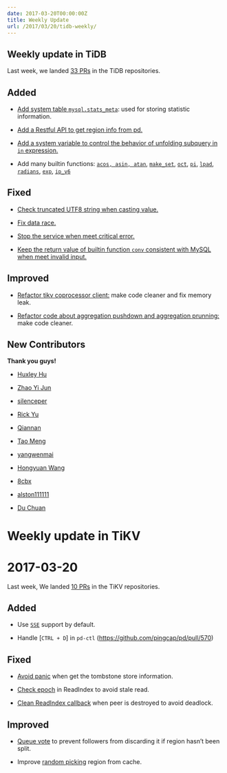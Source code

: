 ```yaml
---
date: 2017-03-20T00:00:00Z
title: Weekly Update
url: /2017/03/20/tidb-weekly/
---
```


## Weekly update in TiDB

Last week, we landed [33 PRs](https://github.com/pingcap/tidb/pulls?utf8=%E2%9C%93&q=is%3Apr%20is%3Amerged%20merged%3A2017-03-13..2017-03-19%20) in the TiDB repositories.

## Added

* [Add system table `mysql.stats_meta`](https://github.com/pingcap/tidb/pull/2766): used for storing statistic information.

* [Add a Restful API to get region info from pd.](https://github.com/pingcap/tidb/pull/2774)

* [Add a system variable to control the behavior of unfolding subquery in `in` expression.](https://github.com/pingcap/tidb/pull/2816)

* Add many builtin functions: [`acos, asin, atan`](https://github.com/pingcap/tidb/pull/2828), [`make_set`](https://github.com/pingcap/tidb/pull/2831), [`oct`](https://github.com/pingcap/tidb/pull/2835), [`pi`](https://github.com/pingcap/tidb/pull/2836), [`lpad`](https://github.com/pingcap/tidb/pull/2838), [`radians`](https://github.com/pingcap/tidb/pull/2841), [`exp`](https://github.com/pingcap/tidb/pull/2847), [`ip_v6`](https://github.com/pingcap/tidb/pull/2872)

## Fixed

* [Check truncated UTF8 string when casting value.](https://github.com/pingcap/tidb/pull/2819)

* [Fix data race.](https://github.com/pingcap/tidb/pull/2833)

* [Stop the service when meet critical error.](https://github.com/pingcap/tidb/pull/2854)

* [Keep the return value of builtin function `conv` consistent with MySQL when meet invalid input.](https://github.com/pingcap/tidb/pull/2842)

## Improved

* [Refactor tikv coprocessor client:](https://github.com/pingcap/tidb/pull/2804) make code cleaner and fix memory leak.

* [Refactor code about aggregation pushdown and aggregation prunning:](https://github.com/pingcap/tidb/pull/2820) make code cleaner.


## New Contributors

**Thank you guys!**

* [Huxley Hu](https://github.com/framlog)

* [Zhao Yi Jun](https://github.com/ariesdevil)

* [silenceper](https://github.com/silenceper)

* [Rick Yu](https://github.com/cosmtrek)

* [Qiannan](https://github.com/hsqlu)

* [Tao Meng](https://github.com/mtunique)

* [yangwenmai](https://github.com/yangwenmai)

* [Hongyuan Wang](https://github.com/yuanwhy)

* [8cbx](https://github.com/8cbx)

* [alston111111](https://github.com/alston111111)

* [Du Chuan](https://github.com/spongedu)



# Weekly update in TiKV

# 2017-03-20

Last week, We landed [10 PRs](https://github.com/search?utf8=%E2%9C%93&q=repo%3Apingcap%2Ftikv+repo%3Apingcap%2Fpd+is%3Apr+is%3Amerged+merged%3A2017-03-12..2017-03-18&type=Issues&ref=searchresults) in the TiKV repositories.

## Added

* Use [`SSE`](https://github.com/pingcap/tikv/pull/1677) support by default.

* Handle [`CTRL + D`] in `pd-ctl` (https://github.com/pingcap/pd/pull/570)

## Fixed

* [Avoid panic](https://github.com/pingcap/pd/pull/567) when get the tombstone store information. 

* [Check epoch](https://github.com/pingcap/tikv/pull/1682) in ReadIndex to avoid stale read. 

* [Clean ReadIndex callback](https://github.com/pingcap/tikv/pull/1683) when peer is destroyed to avoid deadlock.

## Improved

* [Queue vote](https://github.com/pingcap/tikv/pull/1670) to prevent followers from discarding it if region hasn’t been split. 

* Improve [random picking](https://github.com/pingcap/pd/pull/565) region from cache.
